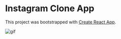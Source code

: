 # Instagram Clone App

This project was bootstrapped with [Create React App](https://github.com/facebook/create-react-app).

![gif](http://g.recordit.co/O2sbswwRI4.gif)